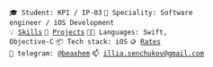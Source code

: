 <code>🎓 Student: KPI / IP-03</code>
<code>👷 Speciality: Software engineer / iOS Development</code><br>
<code>💡 [Skills](SKILLS.md)</code>
<code>🧻 [Projects](PROJECTS.md)</code>
<code>🧑‍💻 Languages: Swift, Objective-C</code>
<code>📦 Tech stack: iOS</code>
<code>🪙 [Rates](RATES.md)</code><br>
<code>💬 telegram: [@beaxhem](https://telegram.me/beaxhem)</code>
<code>📫 [illia.senchukov@gmail.com](mailto:illia.senchukov@gmail.com)</code>
